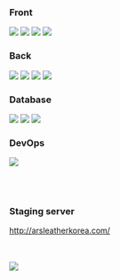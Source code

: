 <div>
  <!--Body-->
  
### Front
<img src="https://img.shields.io/badge/JavaScript-000000?style=for-the-badge&logoColor=white"/>
<img src="https://img.shields.io/badge/HTML-000000?style=for-the-badge&logoColor=white"/>
<img src="https://img.shields.io/badge/CSS-000000?style=for-the-badge&logoColor=white"/>
<img src="https://img.shields.io/badge/Jsp-000000?style=for-the-badge&logoColor=white"/>
<br>

### Back
<img src="https://img.shields.io/badge/Java-000000?style=for-the-badge&logoColor=white"/>
<img src="https://img.shields.io/badge/Spring_Boot-000000?style=for-the-badge&labelColor=white"/>
<img src="https://img.shields.io/badge/JPA-000000?style=for-the-badge&logoColor=white"/>
<img src="https://img.shields.io/badge/Hibernate-000000?style=for-the-badge&logoColor=white"/>
<br>

### Database
<!-- 데이터베이스 -->
<img src="https://img.shields.io/badge/MySQL-000000?style=for-the-badge&logoColor=white"/>
<img src="https://img.shields.io/badge/MariaDB-000000?style=for-the-badge&logoColor=white"/>
<img src="https://img.shields.io/badge/PostgreSQL-000000?style=for-the-badge&logoColor=white"/>
<br>

### DevOps
<img src="https://img.shields.io/badge/Docker-000000?style=for-the-badge&logoColor=white"/>

<br/><br/>


### Staging server  
http://arsleatherkorea.com/

  <br/>
  <br/>
<img src="https://github-readme-stats.vercel.app/api/top-langs/?username=PARKJAEGWON&layout=compact"/>

  <br/>
  <br/>

<!-- <a href="https://www.gitanimals.org/en_US?utm_medium=image&utm_source=PARKJAEGWON&utm_content=line"> -->
<!-- <img src="https://render.gitanimals.org/lines/PARKJAEGWON?pet-id=698115423339893793" width="400" height="200" />  -->
<!-- <img src="https://github-readme-stats.vercel.app/api/top-langs/?username=PARKJAEGWON&layout=compact" width="400" height="150" /> -->



<!-- </a> -->

</div>



<!--
**PARKJAEGWON/PARKJAEGWON** is a ✨ _special_ ✨ repository because its `README.md` (this file) appears on your GitHub profile.

Here are some ideas to get you started:

- 🔭 I’m currently working on ...
- 🌱 I’m currently learning ...
- 👯 I’m looking to collaborate on ...
- 🤔 I’m looking for help with ...
- 💬 Ask me about ...
- 📫 How to reach me: ...
- 😄 Pronouns: ...
- ⚡ Fun fact: ...
-->
